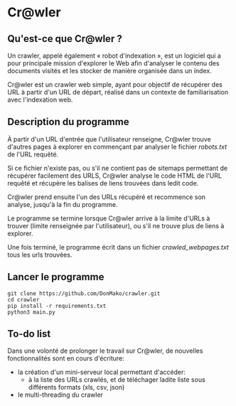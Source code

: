 # Cr@wler

## Qu'est-ce que Cr@wler ?

Un crawler, appelé également « robot d'indexation », est un logiciel qui a pour principale mission d'explorer le Web afin d'analyser le contenu des documents visités et les stocker de manière organisée dans un index.

Cr@wler est un crawler web simple, ayant pour objectif de récupérer des URL à partir d'un URL de départ, réalisé dans un contexte de familiarisation avec l'indexation web. 

## Description du programme
À partir d'un URL d'entrée que l'utilisateur renseigne, Cr@wler trouve d'autres pages à explorer en commençant par analyser le fichier *robots.txt* de l'URL requêté.

Si ce fichier n'existe pas, ou s'il ne contient pas de sitemaps permettant de récupérer facilement des URLS, Cr@wler analyse le code HTML de l'URL requêté et récupère les balises de liens trouvées dans ledit code.

Cr@wler prend ensuite l'un des URLs récupéré et recommence son analyse, jusqu'à la fin du programme.

Le programme se termine lorsque Cr@wler arrive à la limite d'URLs à trouver (limite renseignée par l'utilisateur), ou s'il ne trouve plus de liens à explorer.

Une fois terminé, le programme écrit dans un fichier *crawled_webpages.txt* tous les urls trouvées.

## Lancer le programme

```
git clone https://github.com/DonMako/crawler.git
cd crawler
pip install -r requirements.txt
python3 main.py
```

## To-do list
Dans une volonté de prolonger le travail sur Cr@wler, de nouvelles fonctionnalités sont en cours d'écriture:

* la création d'un mini-serveur local permettant d'accéder:
    + à la liste des URLs crawlés, et de téléchager ladite liste sous différents formats (xls, csv, json)
* le multi-threading du crawler
